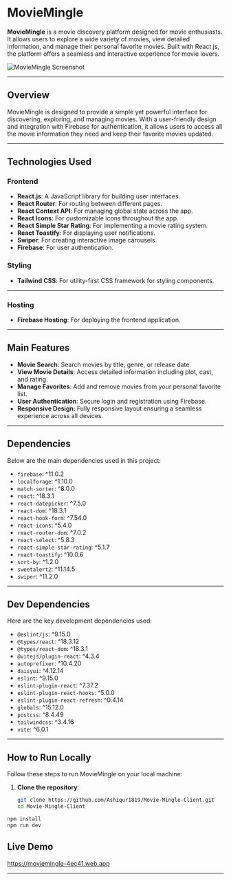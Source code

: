 # MovieMingle

**MovieMingle** is a movie discovery platform designed for movie enthusiasts. It allows users to explore a wide variety of movies, view detailed information, and manage their personal favorite movies. Built with React.js, the platform offers a seamless and interactive experience for movie lovers.

![MovieMingle Screenshot](https://i.ibb.co.com/qRYTBF0/movie-mingle.png)

---

## Overview

MovieMingle is designed to provide a simple yet powerful interface for discovering, exploring, and managing movies. With a user-friendly design and integration with Firebase for authentication, it allows users to access all the movie information they need and keep their favorite movies updated.

---

## Technologies Used
### Frontend
- **React.js**: A JavaScript library for building user interfaces.
- **React Router**: For routing between different pages.
- **React Context API**: For managing global state across the app.
- **React Icons**: For customizable icons throughout the app.
- **React Simple Star Rating**: For implementing a movie rating system.
- **React Toastify**: For displaying user notifications.
- **Swiper**: For creating interactive image carousels.
- **Firebase**: For user authentication.

### Styling
- **Tailwind CSS**: For utility-first CSS framework for styling components.

---

### Hosting
- **Firebase Hosting**: For deploying the frontend application.

---

## Main Features
- **Movie Search**: Search movies by title, genre, or release date.
- **View Movie Details**: Access detailed information including plot, cast, and rating.
- **Manage Favorites**: Add and remove movies from your personal favorite list.
- **User Authentication**: Secure login and registration using Firebase.
- **Responsive Design**: Fully responsive layout ensuring a seamless experience across all devices.

---

## Dependencies

Below are the main dependencies used in this project:

- `firebase`: ^11.0.2
- `localforage`: ^1.10.0
- `match-sorter`: ^8.0.0
- `react`: ^18.3.1
- `react-datepicker`: ^7.5.0
- `react-dom`: ^18.3.1
- `react-hook-form`: ^7.54.0
- `react-icons`: ^5.4.0
- `react-router-dom`: ^7.0.2
- `react-select`: ^5.8.3
- `react-simple-star-rating`: ^5.1.7
- `react-toastify`: ^10.0.6
- `sort-by`: ^1.2.0
- `sweetalert2`: ^11.14.5
- `swiper`: ^11.2.0

---

## Dev Dependencies

Here are the key development dependencies used:

- `@eslint/js`: ^9.15.0
- `@types/react`: ^18.3.12
- `@types/react-dom`: ^18.3.1
- `@vitejs/plugin-react`: ^4.3.4
- `autoprefixer`: ^10.4.20
- `daisyui`: ^4.12.14
- `eslint`: ^9.15.0
- `eslint-plugin-react`: ^7.37.2
- `eslint-plugin-react-hooks`: ^5.0.0
- `eslint-plugin-react-refresh`: ^0.4.14
- `globals`: ^15.12.0
- `postcss`: ^8.4.49
- `tailwindcss`: ^3.4.16
- `vite`: ^6.0.1

---

## How to Run Locally

Follow these steps to run MovieMingle on your local machine:

1. **Clone the repository**:
   ```bash
   git clone https://github.com/Ashiqur1819/Movie-Mingle-Client.git
   cd Movie-Mingle-Client

```bash
npm install
npm run dev
```

## Live Demo
https://moviemingle-4ec41.web.app

---
